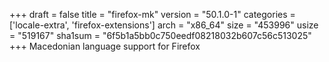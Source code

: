 +++
draft = false
title = "firefox-mk"
version = "50.1.0-1"
categories = ['locale-extra', 'firefox-extensions']
arch = "x86_64"
size = "453996"
usize = "519167"
sha1sum = "6f5b1a5bb0c750eedf08218032b607c56c513025"
+++
Macedonian language support for Firefox